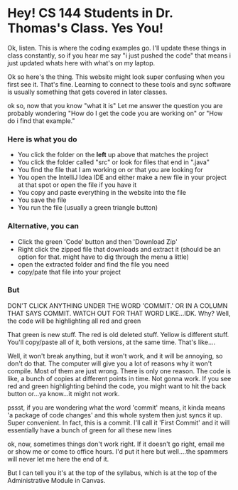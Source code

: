 <h1>Hey! CS 144 Students in Dr. Thomas's Class. Yes You!</h1>
<p>Ok, listen. This is where the coding examples go. I'll update these things in class constantly, so if you hear me say "i just pushed the code" that means i just updated whats here
with what's on my laptop.</p>
<p>Ok so here's the thing. This website might look super confusing when you first see it. That's fine. Learning to connect to these tools and sync software
is usually something that gets covered in later classes. </p>
<p>ok so, now that you know "what it is" Let me answer the question you are probably wondering "How do I get the code you are working on" or "How do i find that example."
</p>
<h3>Here is what you do</h3>
<ul>
  <li>You click the folder on the <b>left</b> up above that matches the project</li>
  <li>You click the folder called "src" or look for files that end in ".java"</li>
  <li>You find the file that I am working on or that you are looking for</li>
  <li>You open the IntelliJ Idea IDE and either make a new file in your project at that spot or open the file if you have it</li>
  <li>You copy and paste everything in the website into the file</li>
  <li>You save the file</li>
  <li>You run the file (usually a green triangle button)</li>
</ul>
<h3>Alternative, you can</h3>
<ul>
  <li>Click the green 'Code' button and then 'Download Zip'</li>
  <li>Right click the zipped file that downloads and extract it (should be an option for that. might have to dig through the menu a little)</li>
  <li>open the extracted folder and find the file you need</li>
  <li>copy/pate that file into your project</li>
</ul>
<h3>But</h3>
<p>DON'T CLICK ANYTHING UNDER THE WORD 'COMMIT.' OR IN A COLUMN THAT SAYS COMMIT. WATCH OUT FOR THAT WORD LIKE...IDK. Why? Well, the code will be highlighting all red and green</p>
<p>That green is new stuff. The red is old deleted stuff. Yellow is different stuff. You'll copy/paste all of it, both versions, at the same time. That's like....</p>
<p>Well, it won't break anything, but it won't work, and it will be annoying, so don't do that. The computer will give you a lot of reasons why it won't compile. Most of them are just wrong. There is only one reason. The code is like, a bunch of copies at different points in time. Not gonna work. If you see red and green highlighting behind the code, you might want to hit the back button or...ya know...it might not work.</p>
<p>pssst, if you are wondering what the word 'commit' means, it kinda means 'a package of code changes' and this whole system then just syncs it up. Super convenient. In fact, this is a commit. I'll call it 'First Commit' and it will essentially have a bunch of green for all these new lines</p>

<p>ok, now, sometimes things don't work right. If it doesn't go right, email me or show me or come to office hours. I'd put it here but well....the spammers will never let me here the end of it.</p>
<p>But I can tell you it's at the top of the syllabus, which is at the top of the Administrative Module in Canvas.</p>
